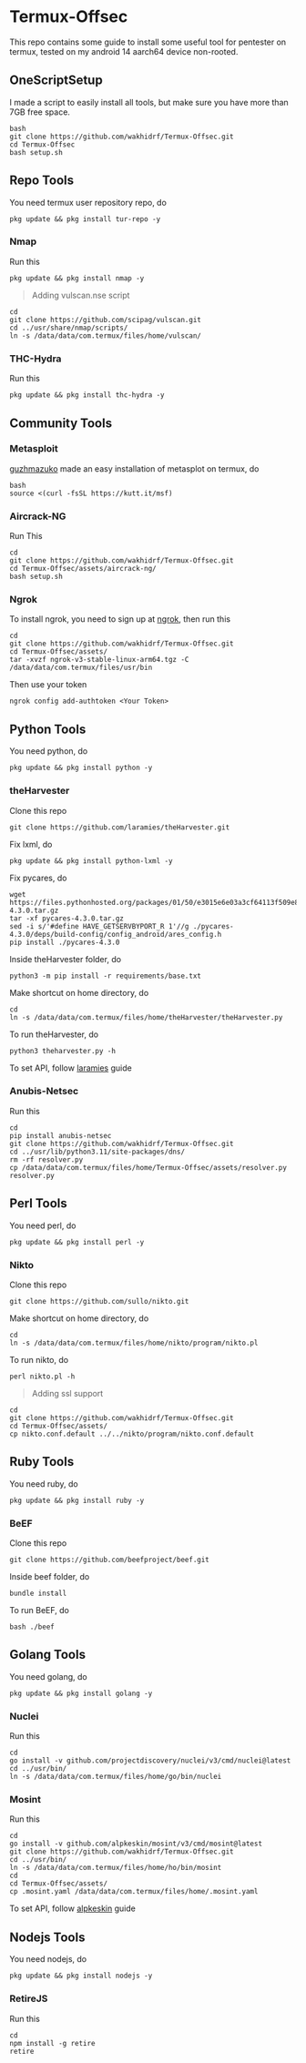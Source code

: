 # Termux-Offsec
This repo contains some guide to install some useful tool for pentester on termux, tested on my android 14 aarch64 device non-rooted.
## OneScriptSetup
I made a script to easily install all tools, but make sure you have more than 7GB free space.
```
bash
git clone https://github.com/wakhidrf/Termux-Offsec.git
cd Termux-Offsec
bash setup.sh
```
## Repo Tools
You need termux user repository repo, do
```
pkg update && pkg install tur-repo -y
```
### Nmap
Run this
```
pkg update && pkg install nmap -y
```
> Adding vulscan.nse script
```
cd
git clone https://github.com/scipag/vulscan.git
cd ../usr/share/nmap/scripts/
ln -s /data/data/com.termux/files/home/vulscan/
```
### THC-Hydra
Run this
```
pkg update && pkg install thc-hydra -y
```
## Community Tools
### Metasploit
[guzhmazuko](https://github.com/gushmazuko/metasploit_in_termux) made an easy installation of metasplot on termux, do
```
bash
source <(curl -fsSL https://kutt.it/msf)
```
### Aircrack-NG
Run This
```
cd
git clone https://github.com/wakhidrf/Termux-Offsec.git
cd Termux-Offsec/assets/aircrack-ng/
bash setup.sh
```
### Ngrok
To install ngrok, you need to sign up at [ngrok]( https://ngrok.com/), then run this
```
cd
git clone https://github.com/wakhidrf/Termux-Offsec.git
cd Termux-Offsec/assets/
tar -xvzf ngrok-v3-stable-linux-arm64.tgz -C /data/data/com.termux/files/usr/bin
```
Then use your token
```
ngrok config add-authtoken <Your Token>
```
## Python Tools
You need python, do
```
pkg update && pkg install python -y
```
### theHarvester
Clone this repo
```
git clone https://github.com/laramies/theHarvester.git
```
Fix lxml, do
```
pkg update && pkg install python-lxml -y
```
Fix pycares, do
```
wget https://files.pythonhosted.org/packages/01/50/e3015e6e03a3cf64113f509e8b86b71af37169b59ccedfcb182f3d031329/pycares-4.3.0.tar.gz
tar -xf pycares-4.3.0.tar.gz
sed -i s/'#define HAVE_GETSERVBYPORT_R 1'//g ./pycares-4.3.0/deps/build-config/config_android/ares_config.h
pip install ./pycares-4.3.0
```
Inside theHarvester folder, do
```
python3 -m pip install -r requirements/base.txt
```
Make shortcut on home directory, do
```
cd
ln -s /data/data/com.termux/files/home/theHarvester/theHarvester.py
```
To run theHarvester, do
```
python3 theharvester.py -h
```
To set API, follow [laramies](https://github.com/laramies/theHarvester/wiki/Installation#api-keys) guide
### Anubis-Netsec
Run this
```
cd
pip install anubis-netsec
git clone https://github.com/wakhidrf/Termux-Offsec.git
cd ../usr/lib/python3.11/site-packages/dns/
rm -rf resolver.py
cp /data/data/com.termux/files/home/Termux-Offsec/assets/resolver.py resolver.py
```
## Perl Tools
You need perl, do
```
pkg update && pkg install perl -y
```
### Nikto
Clone this repo
```
git clone https://github.com/sullo/nikto.git
```
Make shortcut on home directory, do
```
cd
ln -s /data/data/com.termux/files/home/nikto/program/nikto.pl
```
To run nikto, do
```
perl nikto.pl -h
```
> Adding ssl support
```
cd
git clone https://github.com/wakhidrf/Termux-Offsec.git
cd Termux-Offsec/assets/
cp nikto.conf.default ../../nikto/program/nikto.conf.default
```
## Ruby Tools
You need ruby, do
```
pkg update && pkg install ruby -y
```
### BeEF
Clone this repo
```
git clone https://github.com/beefproject/beef.git
```
Inside beef folder, do
```
bundle install
```
To run BeEF, do
```
bash ./beef
```
## Golang Tools
You need golang, do
```
pkg update && pkg install golang -y
```
### Nuclei
Run this
```
cd
go install -v github.com/projectdiscovery/nuclei/v3/cmd/nuclei@latest
cd ../usr/bin/
ln -s /data/data/com.termux/files/home/go/bin/nuclei
```
### Mosint
Run this
```
cd
go install -v github.com/alpkeskin/mosint/v3/cmd/mosint@latest
git clone https://github.com/wakhidrf/Termux-Offsec.git
cd ../usr/bin/
ln -s /data/data/com.termux/files/home/ho/bin/mosint
cd
cd Termux-Offsec/assets/
cp .mosint.yaml /data/data/com.termux/files/home/.mosint.yaml
```
To set API, follow [alpkeskin](https://github.com/alpkeskin/mosint) guide
## Nodejs Tools
You need nodejs, do
```
pkg update && pkg install nodejs -y
```
### RetireJS
Run this
```
cd
npm install -g retire
retire
```